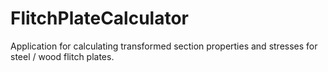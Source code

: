 # FlitchPlateCalculator
Application for calculating transformed section properties and stresses for steel / wood flitch plates.
